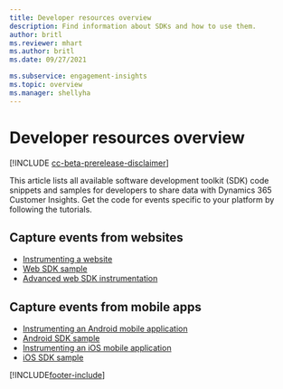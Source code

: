```yaml
---
title: Developer resources overview
description: Find information about SDKs and how to use them.
author: britl
ms.reviewer: mhart
ms.author: britl
ms.date: 09/27/2021

ms.subservice: engagement-insights
ms.topic: overview
ms.manager: shellyha
---
```


# Developer resources overview

[!INCLUDE [cc-beta-prerelease-disclaimer](includes/cc-beta-prerelease-disclaimer.md)]

This article lists all available software development toolkit (SDK) code snippets and samples for developers to share data with Dynamics 365 Customer Insights. Get the code for events specific to your platform by following the tutorials.

## Capture events from websites

- [Instrumenting a website](instrument-website.md)
- [Web SDK sample](websdk-sample.md)
- [Advanced web SDK instrumentation](advanced-SDK-implementation.md)

## Capture events from mobile apps

- [Instrumenting an Android mobile application](get-started-android.md)
- [Android SDK sample](androidsdk-sample.md)
- [Instrumenting an iOS mobile application](get-started-ios.md)
- [iOS SDK sample](iossdk-sample.md)

[!INCLUDE[footer-include](../includes/footer-banner.md)]

